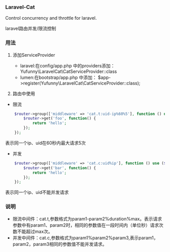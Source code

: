 ### Laravel-Cat
Control concurrency and throttle  for laravel.

laravel路由并发/限流控制

### 用法
1. 添加ServiceProvider
    - laravel:在config/app.php 中的providers添加：Yufunny\LaravelCat\CatServiceProvider::class
    - lumen:在bootstrap/app.php 中添加：
$app->register(Yufunny\LaravelCat\CatServiceProvider::class);

2. 路由中使用

- 限流
```php
    $router->group(['middleware' => 'cat.t:uid-ip%60%5'], function () use ($router) {
        $router->get('foo', function() {
            return 'hello';
        });
    });
```
表示同一个ip、uid在60秒内最大请求5次

- 并发
```php
    $router->group(['middleware' => 'cat.c:uid%ip'], function () use ($router) {
        $router->get('bar', function() {
            return 'hello';
        });
    });
```
表示同一个ip、uid不能并发请求


### 说明
- 限流中间件：cat.t,参数格式为param1-param2%duration%max。表示请求参数中有param1、param2时，相同的参数值在一段时间内（单位秒）请求次数不能超过max次。
- 并发中间件：cat.c,参数格式为param1%param2%param3,表示param1，param2，param3相同的参数值不能并发请求。
